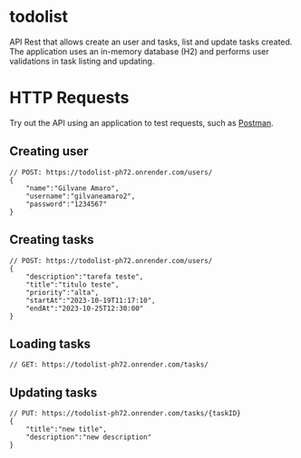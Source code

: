 # todolist
API Rest that allows create an user and tasks, list and update tasks created. The application uses an in-memory database (H2) and performs user validations in task listing and updating.

# HTTP Requests
Try out the API using an application to test requests, such as [Postman](https://www.postman.com/).

## Creating user
```
// POST: https://todolist-ph72.onrender.com/users/
{
    "name":"Gilvane Amaro",
    "username":"gilvaneamaro2",
    "password":"1234567"
}
```
## Creating tasks
```
// POST: https://todolist-ph72.onrender.com/users/
{
    "description":"tarefa teste",
    "title":"titulo teste",
    "priority":"alta",
    "startAt":"2023-10-19T11:17:10",
    "endAt":"2023-10-25T12:30:00"
}
```
## Loading tasks
```
// GET: https://todolist-ph72.onrender.com/tasks/
```
## Updating tasks
```
// PUT: https://todolist-ph72.onrender.com/tasks/{taskID}
{
    "title":"new title",
    "description":"new description"
}

```
